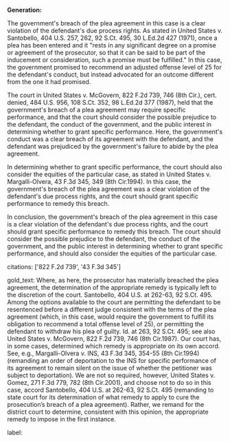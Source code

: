 **Generation:**



The government's breach of the plea agreement in this case is a clear violation of the defendant's due process rights. As stated in United States v. Santobello, 404 U.S. 257, 262, 92 S.Ct. 495, 30 L.Ed.2d 427 (1971), once a plea has been entered and it "rests in any significant degree on a promise or agreement of the prosecutor, so that it can be said to be part of the inducement or consideration, such a promise must be fulfilled." In this case, the government promised to recommend an adjusted offense level of 25 for the defendant's conduct, but instead advocated for an outcome different from the one it had promised.

The court in United States v. McGovern, 822 F.2d 739, 746 (8th Cir.), cert. denied, 484 U.S. 956, 108 S.Ct. 352, 98 L.Ed.2d 377 (1987), held that the government's breach of a plea agreement may require specific performance, and that the court should consider the possible prejudice to the defendant, the conduct of the government, and the public interest in determining whether to grant specific performance. Here, the government's conduct was a clear breach of its agreement with the defendant, and the defendant was prejudiced by the government's failure to abide by the plea agreement.

In determining whether to grant specific performance, the court should also consider the equities of the particular case, as stated in United States v. Margalli-Olvera, 43 F.3d 345, 349 (8th Cir.1994). In this case, the government's breach of the plea agreement was a clear violation of the defendant's due process rights, and the court should grant specific performance to remedy this breach.

In conclusion, the government's breach of the plea agreement in this case is a clear violation of the defendant's due process rights, and the court should grant specific performance to remedy this breach. The court should consider the possible prejudice to the defendant, the conduct of the government, and the public interest in determining whether to grant specific performance, and should also consider the equities of the particular case.



citations: ['822 F.2d 739', '43 F.3d 345']

gold_text: Where, as here, the prosecutor has materially breached the plea agreement, the determination of the appropriate remedy is typically left to the discretion of the court. Santobello, 404 U.S. at 262-63, 92 S.Ct. 495. Among the options available to the court are permitting the defendant to be resentenced before a different judge consistent with the terms of the plea agreement (which, in this case, would require the government to fulfill its obligation to recommend a total offense level of 25), or permitting the defendant to withdraw his plea of guilty. Id. at 263, 92 S.Ct. 495; see also United States v. McGovern, 822 F.2d 739, 746 (8th Cir.1987). Our court has, in some cases, determined which remedy is appropriate on its own accord. See, e.g., Margalli-Olvera v. INS, 43 F.3d 345, 354-55 (8th Cir.1994) (remanding an order of deportation to the INS for specific performance of its agreement to remain silent on the issue of whether the petitioner was subject to deportation). We are not so required, however, United States v. Gomez, 271 F.3d 779, 782 (8th Cir.2001), and choose not to do so in this case, accord Santobello, 404 U.S. at 262-63, 92 S.Ct. 495 (remanding to state court for its determination of what remedy to apply to cure the prosecution’s breach of a plea agreement). Rather, we remand for the district court to determine, consistent with this opinion, the appropriate remedy to impose in the first instance.

label: 
